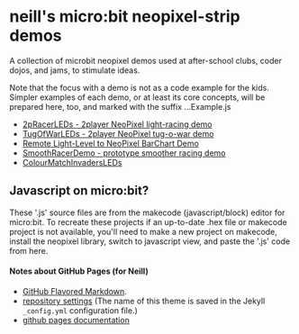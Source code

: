 # neill's micro:bit neopixel-strip demos
A collection of microbit neopixel demos used at after-school clubs, coder dojos, and jams, to stimulate ideas.  

Note that the focus with a demo is not as a code example for the kids.  Simpler examples of each demo, or at least its core concepts, will be prepared here, too, and marked with the suffix ...Example.js

* [2pRacerLEDs - 2player NeoPixel light-racing demo](2pRacerLEDs.md)
* [TugOfWarLEDs - 2player NeoPixel tug-o-war demo](TugOfWarLEDs.md)
* [Remote Light-Level to NeoPixel BarChart Demo](LightLevelBarChartLEDsTxRxPair.md)
* [SmoothRacerDemo - prototype smoother racing demo](SmoothRacerDemo.md)
* [ColourMatchInvadersLEDs](ColourMatchInvadersLEDs.md)

## Javascript on micro:bit?
These '.js' source files are from the makecode (javascript/block) editor for micro:bit.  To recreate these projects if an up-to-date .hex file or makecode project is not available, you'll need to make a new project on makecode, install the neopixel library, switch to javascript view, and paste the '.js' code from here.


#### Notes about GitHub Pages (for Neill)

* [GitHub Flavored Markdown](https://guides.github.com/features/mastering-markdown/).
* [repository settings](https://github.com/nbogie/neill-microbit-neopixel-demos/settings) (The name of this theme is saved in the Jekyll `_config.yml` configuration file.)
* [github pages documentation](https://help.github.com/categories/github-pages-basics/)
